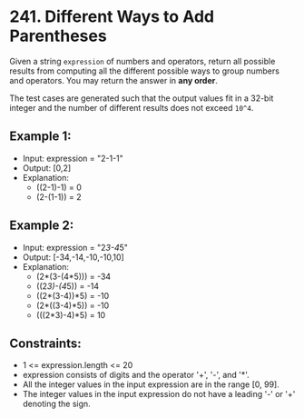 # 241. Different Ways to Add Parentheses

Given a string `expression` of numbers and operators, return all possible results from computing all the different possible ways to group numbers and operators. You may return the answer in **any order**.

The test cases are generated such that the output values fit in a 32-bit integer and the number of different results does not exceed `10^4`.

 

## Example 1:

- Input: expression = "2-1-1"
- Output: [0,2]
- Explanation:
    - ((2-1)-1) = 0 
    - (2-(1-1)) = 2

## Example 2:

- Input: expression = "2*3-4*5"
- Output: [-34,-14,-10,-10,10]
- Explanation:
    - (2*(3-(4*5))) = -34 
    - ((2*3)-(4*5)) = -14 
    - ((2*(3-4))*5) = -10 
    - (2*((3-4)*5)) = -10 
    - (((2*3)-4)*5) = 10
 

## Constraints:

- 1 <= expression.length <= 20
- expression consists of digits and the operator '+', '-', and '*'.
- All the integer values in the input expression are in the range [0, 99].
- The integer values in the input expression do not have a leading '-' or '+' denoting the sign.